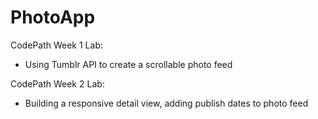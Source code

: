 # PhotoApp

CodePath Week 1 Lab:
- Using Tumblr API to create a scrollable photo feed

CodePath Week 2 Lab:
- Building a responsive detail view, adding publish dates to photo feed
